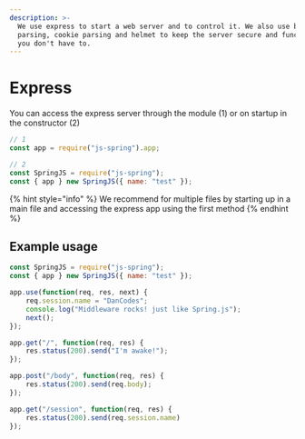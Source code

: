 ```yaml
---
description: >-
  We use express to start a web server and to control it. We also use body
  parsing, cookie parsing and helmet to keep the server secure and functional so
  you don't have to.
---
```


# Express

You can access the express server through the module \(1\) or on startup in the constructor \(2\)

```javascript
// 1
const app = require("js-spring").app;

// 2
const SpringJS = require("js-spring");
const { app } new SpringJS({ name: "test" });
```

{% hint style="info" %}
We recommend for multiple files by starting up in a main file and accessing the express app using the first method
{% endhint %}

## Example usage

```javascript
const SpringJS = require("js-spring");
const { app } new SpringJS({ name: "test" });

app.use(function(req, res, next) {
    req.session.name = "DanCodes";
    console.log("Middleware rocks! just like Spring.js");
    next();
});

app.get("/", function(req, res) {
    res.status(200).send("I'm awake!");
});

app.post("/body", function(req, res) {
    res.status(200).send(req.body);
});

app.get("/session", function(req, res) {
    res.status(200).send(req.session.name)
});
```
